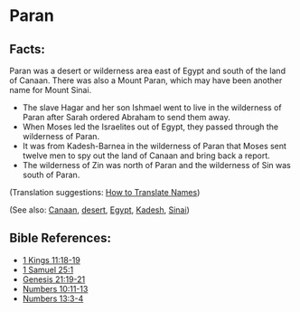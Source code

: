 # Paran #

## Facts: ##

Paran was a desert or wilderness area east of Egypt and south of the land of Canaan. There was also a Mount Paran, which may have been another name for Mount Sinai.

* The slave Hagar and her son Ishmael went to live in the wilderness of Paran after Sarah ordered Abraham to send them away.
* When Moses led the Israelites out of Egypt, they passed through the wilderness of Paran.
* It was from Kadesh-Barnea in the wilderness of Paran that Moses sent twelve men to spy out the land of Canaan and bring back a report.
* The wilderness of Zin was north of Paran and the wilderness of Sin was south of Paran.

(Translation suggestions: [How to Translate Names](en/ta-vol1/translate/man/translate-names))

(See also: [Canaan](../other/canaan.md), [desert](../other/desert.md), [Egypt](../other/egypt.md), [Kadesh](../other/kadesh.md), [Sinai](../other/sinai.md))

## Bible References: ##

* [1 Kings 11:18-19](en/tn/1ki/help/11/18)
* [1 Samuel 25:1](en/tn/1sa/help/25/01)
* [Genesis 21:19-21](en/tn/gen/help/21/19)
* [Numbers 10:11-13](en/tn/num/help/10/11)
* [Numbers 13:3-4](en/tn/num/help/13/03)